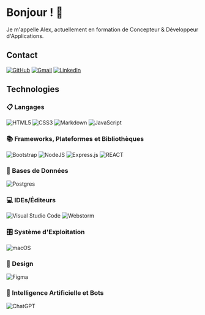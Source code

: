 # Bonjour ! 👋

Je m'appelle Alex, actuellement en formation de Concepteur & Développeur d'Applications. 

## Contact

 [![GitHub](https://img.shields.io/badge/GitHub-100000?style=for-the-badge&logo=github&logoColor=white)](https://github.com/alexpndrt)
 [![Gmail](https://img.shields.io/badge/Gmail-D14836?style=for-the-badge&logo=gmail&logoColor=white)](mailto:alex.pondart.dev@gmail.com)
 [![LinkedIn](https://img.shields.io/badge/linkedin-%230077B5.svg?style=for-the-badge&logo=linkedin&logoColor=white)](https://www.linkedin.com/in/alex-pondart-283301352/)

## Technologies

### 📋 Langages

![HTML5](https://img.shields.io/badge/html5-%23E34F26.svg?style=for-the-badge&logo=html5&logoColor=white)
![CSS3](https://img.shields.io/badge/css3-%231572B6.svg?style=for-the-badge&logo=css3&logoColor=white)
![Markdown](https://img.shields.io/badge/markdown-%23000000.svg?style=for-the-badge&logo=markdown&logoColor=white)
![JavaScript](https://img.shields.io/badge/javascript-%23323330.svg?style=for-the-badge&logo=javascript&logoColor=%23F7DF1E)

### 📚 Frameworks, Plateformes et Bibliothèques

![Bootstrap](https://img.shields.io/badge/bootstrap-%238511FA.svg?style=for-the-badge&logo=bootstrap&logoColor=white)
![NodeJS](https://img.shields.io/badge/node.js-6DA55F?style=for-the-badge&logo=node.js&logoColor=white)
![Express.js](https://img.shields.io/badge/express.js-%23404d59.svg?style=for-the-badge&logo=express&logoColor=%2361DAFB)
![REACT]([https://img.shields.io/badge/express.js-%23404d59.svg?style=for-the-badge&logo=express&logoColor=%2361DAFB](https://img.shields.io/badge/React-20232A?style=for-the-badge&logo=react&logoColor=61DAFB))


### 💾 Bases de Données

![Postgres](https://img.shields.io/badge/postgres-%23316192.svg?style=for-the-badge&logo=postgresql&logoColor=white)

### 💻 IDEs/Éditeurs

![Visual Studio Code](https://img.shields.io/badge/Visual%20Studio%20Code-0078d7.svg?style=for-the-badge&logo=visual-studio-code&logoColor=white)
![Webstorm](https://img.shields.io/badge/WebStorm-000000?style=for-the-badge&logo=WebStorm&logoColor=white)

### 🎛️ Système d'Exploitation

![macOS](https://img.shields.io/badge/mac%20os-000000?style=for-the-badge&logo=macos&logoColor=F0F0F0)

### 🎨 Design

![Figma](https://img.shields.io/badge/figma-%23F24E1E.svg?style=for-the-badge&logo=figma&logoColor=white)

### 🤖 Intelligence Artificielle et Bots

![ChatGPT](https://img.shields.io/badge/chatGPT-74aa9c?style=for-the-badge&logo=openai&logoColor=white)


